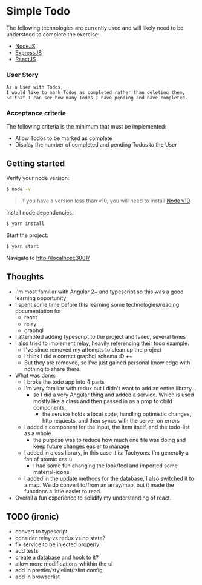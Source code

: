 # Simple Todo

The following technologies are currently used and will likely need to be understood to complete the exercise:
- [NodeJS](https://nodejs.org/)
- [ExpressJS](https://expressjs.com/)
- [ReactJS](https://reactjs.org/)

### User Story
```
As a User with Todos,
I would like to mark Todos as completed rather than deleting them,
So that I can see how many Todos I have pending and have completed.
```

### Acceptance criteria
The following criteria is the minimum that must be implemented:
- Allow Todos to be marked as complete
- Display the number of completed and pending Todos to the User

## Getting started
Verify your node version:
```bash
$ node -v
```
> If you have a version less than v10, you will need to install [Node v10](https://www.npmjs.com/get-npm).

Install node dependencies:
```bash
$ yarn install
```

Start the project:
```bash
$ yarn start
```

Navigate to <http://localhost:3001/>

## Thoughts
- I'm most familiar with Angular 2+ and typescript so this was a good learning opportunity
- I spent some time before this learning some technologies/reading documentation for:
    - react
    - relay
    - graphql
- I attempted adding typescript to the project and failed, several times
- I also tried to implement relay, heavily referencing their todo example. 
    - I've since removed my attempts to clean up the project
    - I think I did a correct graphql schema :D ++
    - But they are removed, so I've just gained personal knowledge with nothing to share there.
- What was done:
    - I broke the todo app into 4 parts
    - I'm very familiar with redux but I didn't want to add an entire library...
        - so I did a very Angular thing and added a service. Which is used mostly like a class and then passed in as a prop to child components.
            - the service holds a local state, handling optimistic changes, http requests, and then syncs with the server on errors
    - I added a component for the input, the item itself, and the todo-list as a whole
        - the purpose was to reduce how much one file was doing and keep future changes easier to manage
    - I added in a css library, in this case it is: Tachyons. I'm generally a fan of atomic css :)
        - I had some fun changing the look/feel and imported some material-icons
    - I added in the update methods for the database, I also switched it to a map. We do convert to/from an array/map, but it made the functions a little easier to read.
- Overall a fun experience to solidify my understanding of react.

## TODO (ironic)
- convert to typescript
- consider relay vs redux vs no state?
- fix service to be injected properly
- add tests
- create a database and hook to it?
- allow more modifications whithin the ui
- add in prettier/stylelint/tslint config
- add in browserlist